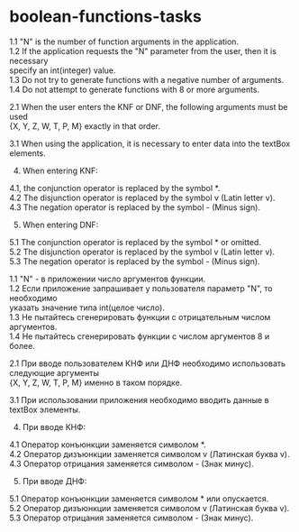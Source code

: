 # boolean-functions-tasks


1.1 "N" is the number of function arguments in the application.  
1.2 If the application requests the "N" parameter from the user, then it is necessary  
specify an int(integer) value.  
1.3 Do not try to generate functions with a negative number of arguments.  
1.4 Do not attempt to generate functions with 8 or more arguments.  

2.1 When the user enters the KNF or DNF, the following arguments must be used  
{X, Y, Z, W, T, P, M} exactly in that order.  

3.1 When using the application, it is necessary to enter data into the textBox elements.  

4. When entering KNF:  

4.1, the conjunction operator is replaced by the symbol *.  
4.2 The disjunction operator is replaced by the symbol v (Latin letter v).  
4.3 The negation operator is replaced by the symbol - (Minus sign).  

5. When entering DNF:  

5.1 The conjunction operator is replaced by the symbol * or omitted.  
5.2 The disjunction operator is replaced by the symbol v (Latin letter v).  
5.3 The negation operator is replaced by the symbol - (Minus sign).  

1.1 "N" - в приложении число аргументов функции.  
1.2 Если приложение запрашивает у пользователя параметр "N", то необходимо  
указать значение типа int(целое число).   
1.3 Не пытайтесь сгенерировать функции с отрицательным числом аргументов.  
1.4 Не пытайтесь сгенерировать функции с числом аргументов 8 и более.  

2.1 При вводе пользователем КНФ или ДНФ необходимо использовать следующие аргументы   
{X, Y, Z, W, T, P, M} именно в таком порядке.  

3.1 При использовании приложения необходимо вводить данные в textBox элементы.  

4. При вводе КНФ:  

  4.1 Оператор конъюнкции заменяется символом *.  
  4.2 Оператор дизъюнкции заменяется символом v (Латинская буква v).  
  4.3 Оператор отрицания заменяется символом - (Знак минус).  
  
5. При вводе ДНФ:  

  5.1 Оператор конъюнкции заменяется символом * или опускается.  
  5.2 Оператор дизъюнкции заменяется символом v (Латинская буква v).  
  5.3 Оператор отрицания заменяется символом - (Знак минус).  
